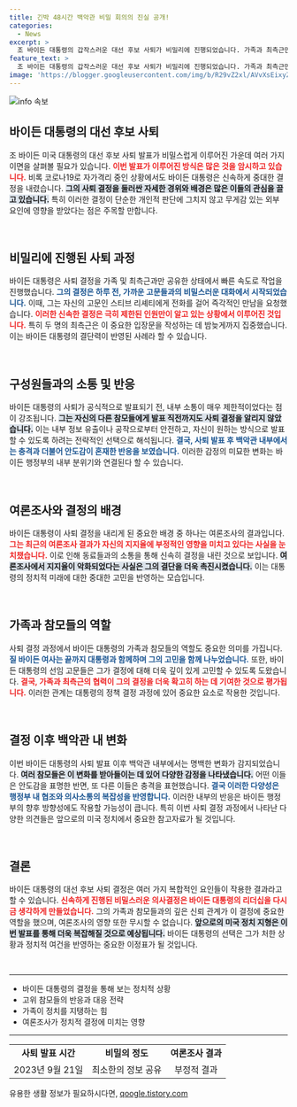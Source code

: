 ```yaml
---
title: 긴박 48시간 백악관 비밀 회의의 진실 공개!
categories:
  - News
excerpt: >
  조 바이든 대통령의 갑작스러운 대선 후보 사퇴가 비밀리에 진행되었습니다. 가족과 최측근만 알린 이 결정은 여론조사 결과와 고령 논란에 따른 것으로, 참모들은 충격과 안도의 감정을 나눴습니다.
feature_text: >
  조 바이든 대통령의 갑작스러운 대선 후보 사퇴가 비밀리에 진행되었습니다. 가족과 최측근만 알린 이 결정은 여론조사 결과와 고령 논란에 따른 것으로, 참모들은 충격과 안도의 감정을 나눴습니다.
image: 'https://blogger.googleusercontent.com/img/b/R29vZ2xl/AVvXsEixyZcFfHzMRdzZMjFBmAUKJYCLCGyLL1o632UiGVXcaFdKo_bkvkuCioo0uUKlGfBVcT3P84aROyZIXSBEx3Aw5nCQ3pTgDom1WDC4m8eifvWiAmWEEVb4x6G_l8C0QH225ldMjyaFvpxGEBGNO37VmDTDMHGhJPq73UglMfDca1-0aw/s1600/blogspot.png'
---
```


<p><img src="https://blogger.googleusercontent.com/img/b/R29vZ2xl/AVvXsEixyZcFfHzMRdzZMjFBmAUKJYCLCGyLL1o632UiGVXcaFdKo_bkvkuCioo0uUKlGfBVcT3P84aROyZIXSBEx3Aw5nCQ3pTgDom1WDC4m8eifvWiAmWEEVb4x6G_l8C0QH225ldMjyaFvpxGEBGNO37VmDTDMHGhJPq73UglMfDca1-0aw/s1600/blogspot.png" alt="info 속보" /></p>

<h2 data-ke-size="size26">바이든 대통령의 대선 후보 사퇴</h2>

<p data-ke-size="size16">조 바이든 미국 대통령의 대선 후보 사퇴 발표가 비밀스럽게 이루어진 가운데 여러 가지 이면을 살펴볼 필요가 있습니다. <b><span style="color: #ee2323;">이번 발표가 이루어진 방식은 많은 것을 암시하고 있습니다.</span></b> 비록 코로나19로 자가격리 중인 상황에서도 바이든 대통령은 신속하게 중대한 결정을 내렸습니다. <b><span style="background-color: #21538527;">그의 사퇴 결정을 둘러싼 자세한 경위와 배경은 많은 이들의 관심을 끌고 있습니다.</span></b> 특히 이러한 결정이 단순한 개인적 판단에 그치지 않고 무게감 있는 외부 요인에 영향을 받았다는 점은 주목할 만합니다.</p>

<p data-ke-size="size16">&nbsp;</p>

<h2 data-ke-size="size26">비밀리에 진행된 사퇴 과정</h2>

<p data-ke-size="size16">바이든 대통령은 사퇴 결정을 가족 및 최측근과만 공유한 상태에서 빠른 속도로 작업을 진행했습니다. <b><span style="color: #1a5490;">그의 결정은 하루 전, 가까운 고문들과의 비밀스러운 대화에서 시작되었습니다.</span></b> 이때, 그는 자신의 고문인 스티브 리셰티에게 전화를 걸어 즉각적인 만남을 요청했습니다. <b><span style="color: #ee2323;">이러한 신속한 결정은 극히 제한된 인원만이 알고 있는 상황에서 이루어진 것입니다.</span></b> 특히 두 명의 최측근은 이 중요한 입장문을 작성하는 데 밤늦게까지 집중했습니다. 이는 바이든 대통령의 결단력이 반영된 사례라 할 수 있습니다.</p>

<p data-ke-size="size16">&nbsp;</p>

<h2 data-ke-size="size26">구성원들과의 소통 및 반응</h2>

<p data-ke-size="size16">바이든 대통령의 사퇴가 공식적으로 발표되기 전, 내부 소통이 매우 제한적이었다는 점이 강조됩니다. <b><span style="background-color: #21538527;">그는 자신의 다른 참모들에게 발표 직전까지도 사퇴 결정을 알리지 않았습니다.</span></b> 이는 내부 정보 유출이나 공작으로부터 안전하고, 자신이 원하는 방식으로 발표할 수 있도록 하려는 전략적인 선택으로 해석됩니다. <b><span style="color: #1a5490;">결국, 사퇴 발표 후 백악관 내부에서는 충격과 더불어 안도감이 혼재한 반응을 보였습니다.</span></b> 이러한 감정의 미묘한 변화는 바이든 행정부의 내부 분위기와 연결된다 할 수 있습니다.</p>

<p data-ke-size="size16">&nbsp;</p>

<h2 data-ke-size="size26">여론조사와 결정의 배경</h2>

<p data-ke-size="size16">바이든 대통령이 사퇴 결정을 내리게 된 중요한 배경 중 하나는 여론조사의 결과입니다. <b><span style="color: #ee2323;">그는 최근의 여론조사 결과가 자신의 지지율에 부정적인 영향을 미치고 있다는 사실을 눈치챘습니다.</span></b> 이로 인해 동료들과의 소통을 통해 신속히 결정을 내린 것으로 보입니다. <b><span style="background-color: #21538527;">여론조사에서 지지율이 악화되었다는 사실은 그의 결단을 더욱 촉진시켰습니다.</span></b> 이는 대통령의 정치적 미래에 대한 중대한 고민을 반영하는 모습입니다.</p>

<p data-ke-size="size16">&nbsp;</p>

<h2 data-ke-size="size26">가족과 참모들의 역할</h2>

<p data-ke-size="size16">사퇴 결정 과정에서 바이든 대통령의 가족과 참모들의 역할도 중요한 의미를 가집니다. <b><span style="color: #1a5490;">질 바이든 여사는 끝까지 대통령과 함께하며 그의 고민을 함께 나누었습니다.</span></b> 또한, 바이든 대통령의 선임 고문들은 그가 결정에 대해 더욱 깊이 있게 고민할 수 있도록 도왔습니다. <b><span style="color: #ee2323;">결국, 가족과 최측근의 협력이 그의 결정을 더욱 확고히 하는 데 기여한 것으로 평가됩니다.</span></b> 이러한 관계는 대통령의 정책 결정 과정에 있어 중요한 요소로 작용한 것입니다.</p>

<p data-ke-size="size16">&nbsp;</p>

<h2 data-ke-size="size26">결정 이후 백악관 내 변화</h2>

<p data-ke-size="size16">이번 바이든 대통령의 사퇴 발표 이후 백악관 내부에서는 명백한 변화가 감지되었습니다. <b><span style="background-color: #21538527;">여러 참모들은 이 변화를 받아들이는 데 있어 다양한 감정을 나타냈습니다.</span></b> 어떤 이들은 안도감을 표명한 반면, 또 다른 이들은 충격을 표현했습니다. <b><span style="color: #1a5490;">결국 이러한 다양성은 행정부 내 협조와 의사소통의 복잡성을 반영합니다.</span></b> 이러한 내부의 반응은 바이든 행정부의 향후 방향성에도 작용할 가능성이 큽니다. 특히 이번 사퇴 결정 과정에서 나타난 다양한 의견들은 앞으로의 미국 정치에서 중요한 참고자료가 될 것입니다.</p>

<p data-ke-size="size16">&nbsp;</p>

<h2 data-ke-size="size26">결론</h2>

<p data-ke-size="size16">바이든 대통령의 대선 후보 사퇴 결정은 여러 가지 복합적인 요인들이 작용한 결과라고 할 수 있습니다. <b><span style="color: #ee2323;">신속하게 진행된 비밀스러운 의사결정은 바이든 대통령의 리더십을 다시금 생각하게 만들었습니다.</span></b> 그의 가족과 참모들과의 깊은 신뢰 관계가 이 결정에 중요한 역할을 했으며, 여론조사의 영향 또한 무시할 수 없습니다. <b><span style="background-color: #21538527;">앞으로의 미국 정치 지형은 이번 발표를 통해 더욱 복잡해질 것으로 예상됩니다.</span></b> 바이든 대통령의 선택은 그가 처한 상황과 정치적 여건을 반영하는 중요한 이정표가 될 것입니다.</p>

<p data-ke-size="size16">&nbsp;</p>

<hr />

<ul>
    <li>바이든 대통령의 결정을 통해 보는 정치적 상황</li>
    <li>고위 참모들의 반응과 대응 전략</li>
    <li>가족이 정치를 지탱하는 힘</li>
    <li>여론조사가 정치적 결정에 미치는 영향</li>
</ul>

<hr />

<table style="width: 100%; border-collapse: collapse;">
    <tr>
        <td style="text-align: center; height: 17px;"><b>사퇴 발표 시간</b></td>
        <td style="text-align: center; height: 17px;"><b>비밀의 정도</b></td>
        <td style="text-align: center; height: 17px;"><b>여론조사 결과</b></td>
    </tr>
    <tr>
        <td style="text-align: center; height: 17px;">2023년 9월 21일</td>
        <td style="text-align: center; height: 17px;">최소한의 정보 공유</td>
        <td style="text-align: center; height: 17px;">부정적 결과</td>
    </tr>
</table>
유용한 생활 정보가 필요하시다면, <a href="https://qoogle.tistory.com" rel="dofollow">qoogle.tistory.com</a>


